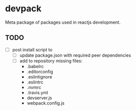 # devpack
Meta package of packages used in reactjs development.

## TODO
* [ ] post install script to
	* [ ] update package.json with required peer dependencies
	* [ ] add to repository missing files:
		* .babelrc
		* .editorconfig
		* .eslintignore
		* .eslintrc
		* .nvmrc
		* .travis.yml
		* devserver.js
		* webpack.config.js
